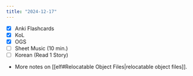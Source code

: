 ```yaml
---
title: "2024-12-17"
---
```


- [x] Anki Flashcards
- [x] KoL
- [x] OGS
- [ ] Sheet Music (10 min.)
- [ ] Korean (Read 1 Story)

* More notes on [[elf#Relocatable Object Files|relocatable object files]].
